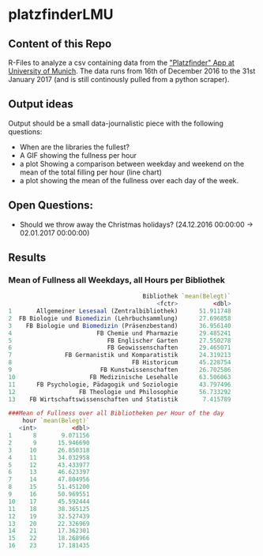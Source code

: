 # platzfinderLMU
## Content of this Repo
R-Files to analyze a csv containing data from the ["Platzfinder" App at University of Munich](http://www.ub.uni-muenchen.de/arbeiten/platzfinder/index.html). The data runs from 16th of December 2016 to the 31st January 2017 (and is still continously pulled from a python scraper).

## Output ideas
Output should be a small data-journalistic piece with the following questions:
* When are the libraries the fullest?
* A GIF showing the fullness per hour
* a plot Showing a comparison between weekday and weekend on the mean of the total filling per hour (line chart)
* a plot showing the mean of the fullness over each day of the week.

## Open Questions:
* Should we throw away the Christmas holidays? (24.12.2016 00:00:00 -> 02.01.2017 00:00:00)

## Results
### Mean of Fullness all Weekdays, all Hours per Bibliothek
```R
                                      Bibliothek `mean(Belegt)`
                                          <fctr>          <dbl>
1       Allgemeiner Lesesaal (Zentralbibliothek)      51.911748
2  FB Biologie und Biomedizin (Lehrbuchsammlung)      27.696858
3    FB Biologie und Biomedizin (Präsenzbestand)      36.956140
4                        FB Chemie und Pharmazie      29.485241
5                           FB Englischer Garten      27.550278
6                           FB Geowissenschaften      29.465071
7               FB Germanistik und Komparatistik      24.319213
8                                  FB Historicum      45.228754
9                         FB Kunstwissenschaften      26.702586
10                     FB Medizinische Lesehalle      63.506063
11      FB Psychologie, Pädagogik und Soziologie      43.797496
12                  FB Theologie und Philosophie      56.733292
13    FB Wirtschaftswissenschaften und Statistik       7.415789
```
```R
###Mean of Fullness over all Bibliotheken per Hour of the day
    hour `mean(Belegt)`
   <int>          <dbl>
1      8       9.071156
2      9      15.946690
3     10      26.850318
4     11      34.032958
5     12      43.433977
6     13      46.623397
7     14      47.804956
8     15      51.451200
9     16      50.969551
10    17      45.592444
11    18      38.365125
12    19      32.527439
13    20      22.326969
14    21      17.362301
15    22      18.268966
16    23      17.181435
```